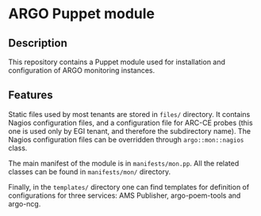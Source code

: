 # ARGO Puppet module

## Description

This repository contains a Puppet module used for installation and configuration of ARGO monitoring instances.

## Features

Static files used by most tenants are stored in `files/` directory. It contains Nagios configuration files, and a configuration file for ARC-CE probes (this one is used only by EGI tenant, and therefore the subdirectory name). The Nagios configuration files can be overridden through `argo::mon::nagios` class.

The main manifest of the module is in `manifests/mon.pp`. All the related classes can be found in `manifests/mon/` directory.

Finally, in the `templates/` directory one can find templates for definition of configurations for three services: AMS Publisher, argo-poem-tools and argo-ncg.
